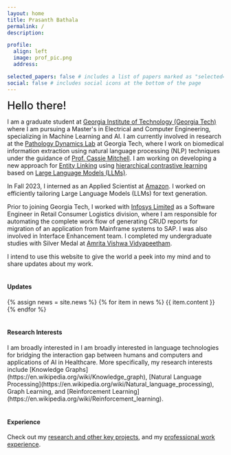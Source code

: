 ```yaml
---
layout: home
title: Prasanth Bathala
permalink: /
description:

profile:
  align: left
  image: prof_pic.png
  address:

selected_papers: false # includes a list of papers marked as "selected={true}"
social: false # includes social icons at the bottom of the page
---
```


<!-- <br> -->
<span style="font-weight:500; font-size: 25px" > Hello there!</span>

I am a graduate student at [Georgia Institute of Technology (Georgia Tech)](https://www.gatech.edu/) where I am pursuing a Master's in Electrical and Computer Engineering, specializing in Machine Learning and AI. I am currently involved in research at the [Pathology Dynamics Lab](https://sites.gatech.edu/cassie-mitchell-lab/) at Georgia Tech, where I work on biomedical information extraction using natural language processing (NLP) techniques under the guidance of [Prof. Cassie Mitchell](https://sites.gatech.edu/cassie-mitchell-lab/people/pi-profile/). I am working on developing a new approach for [Entity Linking](https://en.wikipedia.org/wiki/Entity_linking) using [hierarchical contrastive learning](https://arxiv.org/abs/2204.13207) based on [Large Language Models (LLMs)](https://en.wikipedia.org/wiki/Large_language_model).<br>

In Fall 2023, I interned as an Applied Scientist at [Amazon](https://www.amazon.science/). I worked on efficiently tailoring Large Language Models (LLMs) for text generation. <br>

Prior to joining Georgia Tech, I worked with [Infosys Limited](https://www.infosys.com/) as a Software Engineer in Retail Consumer Logistics division, where I am responsible for automating the complete work flow of generating CRUD reports for migration of an application from Mainframe systems to SAP. I was also involved in Interface Enhancement team. I completed my undergraduate studies with Silver Medal at [Amrita Vishwa Vidyapeetham](https://www.amrita.edu/). <br>

I intend to use this website to give the world a peek into my mind and to share updates about my work.
<br><br>

<h4>Updates</h4>
<div class="news">
  {% assign news = site.news %}
  {% for item in news %}
  {{ item.content }}
  {% endfor %}
</div>
<br>

<h4>Research Interests</h4>
I am broadly interested in 
I am broadly interested in language technologies for bridging the interaction gap between humans and computers and applications of AI in Healthcare. More specifically, my research interests include [Knowledge Graphs](https://en.wikipedia.org/wiki/Knowledge_graph), [Natural Language Processing](https://en.wikipedia.org/wiki/Natural_language_processing), Graph Learning, and [Reinforcement Learning](https://en.wikipedia.org/wiki/Reinforcement_learning).
<br><br>

<h4>Experience</h4>
Check out my <a href="{{ 'projects' | relative_url }}">research and other key projects</a>, and my <a href="{{ 'work' | relative_url }}">professional work experience</a>. 
<br><br>


<!-- <h4>Teaching Responsibilities and Service</h4>
<br>
<div class="work">

  <div class="work-item">
    <div class="work-bubble-with-date">
      <img src="/assets/img/teaching.jpg" class="work-bubble" />
    </div>
    <p class="work-text">
      <strong>Graduate Teaching Assistant | Georgia Tech</strong> <br/>
      <span style="font-size: 0.9rem">
       CS 6601 - Artificial Intelligence, Fall 2022 <br>
       </span>
    </p>
  </div>
  
  <div class="work-item">
    <div class="work-bubble-with-date">
      <img src="/assets/img/teaching.jpg" class="work-bubble" />
    </div>
    <p class="work-text">
      <strong>Teaching Assistant | IIT Bombay</strong> <br/>
      <span style="font-size: 0.9rem">
       » CS 419 - Introduction to Machine Learning, Spring 2022 <br>
       » CS 101 - Computer Programming and Utilization, Spring 2022 <br>
       » IE 643 - Deep Learning, Fall 2021 <br>
       » ME 119 - Engineering Graphics and Drawing, Fall 2021 <br>
       » MA 106 - Linear Algebra, Spring 2021 <br>
       » MA 108 - Differential Equations, Spring 2021 <br>
       » PH 107 - Quantum Physics and applications, Fall 2020 <br>
       </span>
    </p>
  </div>

  <div class="work-item vertical-center-text">
    <div class="work-bubble-with-date">
      <img src="/assets/img/smp.jpg" class="work-bubble" />
    </div>
    <p class="work-text">
      <strong>Department Academic Mentor, Mechanical Engineering, from Fall 2021</strong> <br/>
      <strong>Institute Student Mentor, from Fall 2021</strong> <br/>
    </p>
  </div>

  <div class="work-item vertical-center-text">
    <div class="work-bubble-with-date">
      <img src="/assets/img/erc.jpeg" class="work-bubble" />
    </div>
    <p class="work-text">
      <strong>Manager, Electronics and Robotics Club, IIT Bombay, 2020-21</strong> <br/>
    </p>
  </div> 


</div> -->
